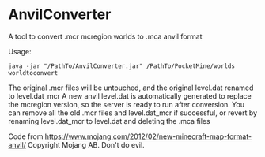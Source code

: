 # AnvilConverter

A tool to convert .mcr mcregion worlds to .mca anvil format

Usage:

```java -jar "/PathTo/AnvilConverter.jar" /PathTo/PocketMine/worlds worldtoconvert```


The original .mcr files will be untouched, and the original level.dat renamed to level.dat_mcr
A new anvil level.dat is automatically generated to replace the mcregion version, so the server is ready to run after conversion.
You can remove all the old .mcr files and level.dat_mcr if successful, or revert by renaming level.dat_mcr to level.dat and deleting the .mca files


Code from https://www.mojang.com/2012/02/new-minecraft-map-format-anvil/
Copyright Mojang AB.
Don't do evil.


